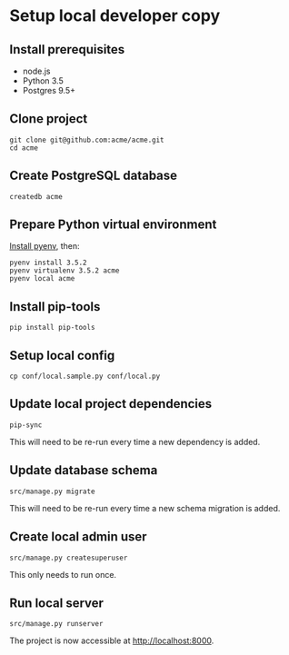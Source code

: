# Setup local developer copy

## Install prerequisites

* node.js
* Python 3.5
* Postgres 9.5+

## Clone project

```
git clone git@github.com:acme/acme.git
cd acme
```

## Create PostgreSQL database

```
createdb acme
```

## Prepare Python virtual environment

[Install pyenv](https://github.com/yyuu/pyenv-installer#github-way-recommended), then:

```
pyenv install 3.5.2
pyenv virtualenv 3.5.2 acme
pyenv local acme
```

## Install pip-tools

```
pip install pip-tools
```

## Setup local config

```
cp conf/local.sample.py conf/local.py
```

## Update local project dependencies

```
pip-sync
```

This will need to be re-run every time a new dependency is added.

## Update database schema

```
src/manage.py migrate
```

This will need to be re-run every time a new schema migration is added.

## Create local admin user

```
src/manage.py createsuperuser
```

This only needs to run once.

## Run local server

```
src/manage.py runserver
```

The project is now accessible at <http://localhost:8000>.
